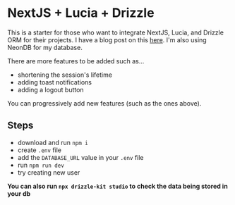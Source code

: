 # NextJS + Lucia + Drizzle

This is a starter for those who want to integrate NextJS, Lucia, and Drizzle ORM for their projects. I have a blog post on this [here](). I'm also using NeonDB for my database.

There are more features to be added such as...
- shortening the session's lifetime
- adding toast notifications
- adding a logout button

You can progressively add new features (such as the ones above).

## Steps

- download and run `npm i`
- create `.env` file
- add the `DATABASE_URL` value in your `.env` file
- run `npm run dev`
- try creating new user

**You can also run `npx drizzle-kit studio` to check the data being stored in your db**

